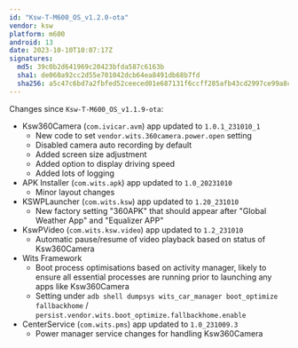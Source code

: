 ```yaml
---
id: "Ksw-T-M600_OS_v1.2.0-ota"
vendor: ksw
platform: m600
android: 13
date: 2023-10-10T10:07:17Z
signatures:
  md5: 39c0b2d641969c20423bfda587c6163b
  sha1: de060a92cc2d55e701042dcb64ea8491db68b7fd
  sha256: a5c47c6bd7a2fbfed52ceeced01e687131f6ccff285afb43cd2997ce99a8c432
---
```

Changes since `Ksw-T-M600_OS_v1.1.9-ota`:
- Ksw360Camera (`com.ivicar.avm`) app updated to `1.0.1_231010_1`
    - New code to set `vendor.wits.360camera.power.open` setting
    - Disabled camera auto recording by default
    - Added screen size adjustment
    - Added option to display driving speed
    - Added lots of logging
- APK Installer (`com.wits.apk`) app updated to `1.0_20231010`
    - Minor layout changes
- KSWPLauncher (`com.wits.ksw`) app updated to `1.20_231010`
    - New factory setting "360APK" that should appear after "Global Weather App" and "Equalizer APP"
- KswPVideo (`com.wits.ksw.video`) app updated to `1.2_231010`
    - Automatic pause/resume of video playback based on status of Ksw360Camera
- Wits Framework
    - Boot process optimisations based on activity manager, likely to ensure all essential processes are running prior to launching any apps like Ksw360Camera
    - Setting under `adb shell dumpsys wits_car_manager boot_optimize fallbackhome` / `persist.vendor.wits.boot_optimize.fallbackhome.enable`
- CenterService (`com.wits.pms`) app updated to `1.0_231009.3`
    - Power manager service changes for handling Ksw360Camera
